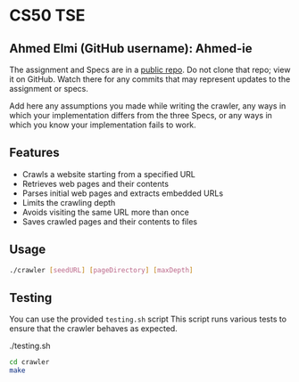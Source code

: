 # CS50 TSE
## Ahmed Elmi (GitHub username): Ahmed-ie

The assignment and Specs are in a [public repo](https://github.com/CS50DartmouthSPS24/labs/tse).
Do not clone that repo; view it on GitHub.
Watch there for any commits that may represent updates to the assignment or specs.

Add here any assumptions you made while writing the crawler, any ways in which your implementation differs from the three Specs, or any ways in which you know your implementation fails to work.

## Features

- Crawls a website starting from a specified URL
- Retrieves web pages and their contents
- Parses initial web pages and extracts embedded URLs
- Limits the crawling depth
- Avoids visiting the same URL more than once
- Saves crawled pages and their contents to files

## Usage

```bash
./crawler [seedURL] [pageDirectory] [maxDepth]
```

## Testing

You can use the provided `testing.sh` script This script runs various tests to ensure that the crawler behaves as expected.

./testing.sh

```bash
cd crawler
make


